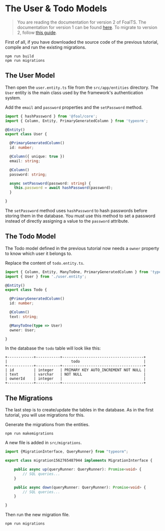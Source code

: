 # The User & Todo Models

> You are reading the documentation for version 2 of FoalTS. The documentation for version 1 can be found [here](#). To migrate to version 2, follow [this guide](../upgrade-to-v2/index.md).

First of all, if you have downloaded the source code of the previous tutorial, compile and run the existing migrations.

```
npm run build
npm run migrations
```

## The User Model

Then open the `user.entity.ts` file from the `src/app/entities` directory. The `User` entity is the main class used by the framework's authentication system.

Add the `email` and `password` properties and the `setPassword` method.

```typescript
import { hashPassword } from '@foal/core';
import { Column, Entity, PrimaryGeneratedColumn } from 'typeorm';

@Entity()
export class User {

  @PrimaryGeneratedColumn()
  id: number;

  @Column({ unique: true })
  email: string;

  @Column()
  password: string;

  async setPassword(password: string) {
    this.password = await hashPassword(password);
  }

}

```

The `setPassword` method uses `hashPassword` to hash passwords before storing them in the database. You must use this method to set a password instead of directly assigning a value to the `password` attribute.

## The Todo Model

The Todo model defined in the previous tutorial now needs a `owner` property to know which user it belongs to.

Replace the content of `todo.entity.ts`.

```typescript
import { Column, Entity, ManyToOne, PrimaryGeneratedColumn } from 'typeorm';
import { User } from './user.entity';

@Entity()
export class Todo {

  @PrimaryGeneratedColumn()
  id: number;

  @Column()
  text: string;

  @ManyToOne(type => User)
  owner: User;

}

```

In the database the `todo` table will look like this:

```
+------------+-----------+-------------------------------------+
|                             todo                             |
+------------+-----------+-------------------------------------+
| id         | integer   | PRIMARY KEY AUTO_INCREMENT NOT NULL |
| text       | varchar   | NOT NULL                            |
| ownerId    | integer   |                                     |
+------------+-----------+-------------------------------------+
```

## The Migrations

The last step is to create/update the tables in the database. As in the first tutorial, you will use migrations for this.

Generate the migrations from the entities.

```
npm run makemigrations
```

A new file is added in `src/migrations`.

```typescript
import {MigrationInterface, QueryRunner} from "typeorm";

export class migration1562765487944 implements MigrationInterface {

    public async up(queryRunner: QueryRunner): Promise<void> {
        // SQL queries...
    }

    public async down(queryRunner: QueryRunner): Promise<void> {
        // SQL queries...
    }

}
```

Then run the new migration file.

```
npm run migrations
```

